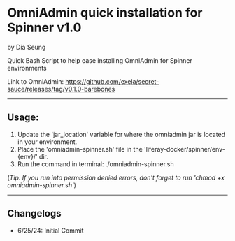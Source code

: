 # OmniAdmin quick installation for Spinner v1.0
by Dia Seung

Quick Bash Script to help ease installing OmniAdmin for Spinner environments

Link to OmniAdmin: https://github.com/exela/secret-sauce/releases/tag/v0.1.0-barebones

---
## Usage: 
1. Update the 'jar_location' variable for where the omniadmin jar is located in your environment. 
2. Place the 'omniadmin-spinner.sh' file in the 'liferay-docker/spinner/env-{env}/' dir. 
3. Run the command in terminal: ./omniadmin-spinner.sh

(*Tip: If you run into permission denied errors, don't forget to run 'chmod +x omniadmin-spinner.sh'*)

---

## Changelogs
- 6/25/24: Initial Commit